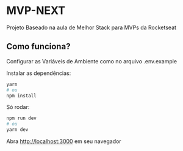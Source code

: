 # MVP-NEXT

Projeto Baseado na aula de Melhor Stack para MVPs da Rocketseat

## Como funciona?

Configurar as Variáveis de Ambiente como no arquivo .env.example

Instalar as dependências:

```bash
yarn
# ou
npm install
```

Só rodar:

```bash
npm run dev
# ou
yarn dev
```

Abra [http://localhost:3000](http://localhost:3000) em seu navegador
